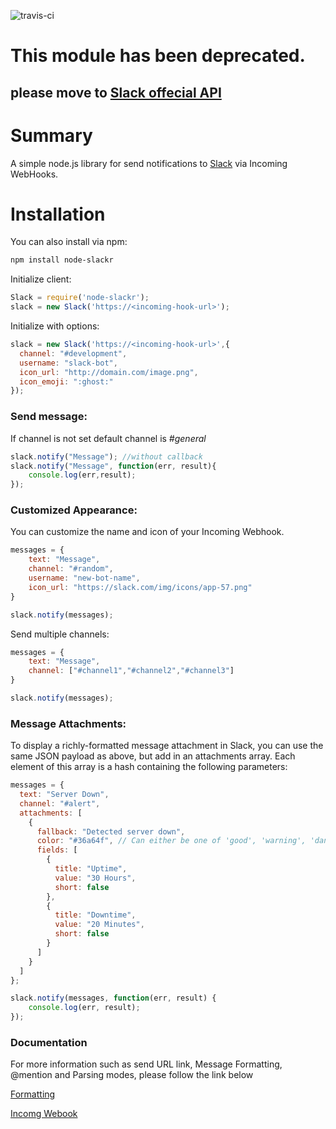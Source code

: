 ![travis-ci](https://travis-ci.org/chenka/node-slackr.svg)

# This module has been deprecated.
## please move to [Slack offecial API](https://github.com/slackapi/node-slack-sdk)

Summary
=======
A simple node.js library for send notifications to [Slack](https://slack.com/) via Incoming WebHooks.


Installation
=======
You can also install via npm:
```sh
npm install node-slackr
```

Initialize client:

```js
Slack = require('node-slackr');
slack = new Slack('https://<incoming-hook-url>');
```

Initialize with options:
```js
slack = new Slack('https://<incoming-hook-url>',{
  channel: "#development",
  username: "slack-bot",
  icon_url: "http://domain.com/image.png",
  icon_emoji: ":ghost:"
});
```

### Send message:

If channel is not set default channel is *#general*
```js
slack.notify("Message"); //without callback
slack.notify("Message", function(err, result){
    console.log(err,result);
});

```

### Customized Appearance:

You can customize the name and icon of your Incoming Webhook.

```js
messages = {
    text: "Message",
    channel: "#random",
    username: "new-bot-name",
    icon_url: "https://slack.com/img/icons/app-57.png"
}

slack.notify(messages);
```

Send multiple channels:
```js
messages = {
    text: "Message",
    channel: ["#channel1","#channel2","#channel3"]
}

slack.notify(messages);
```


### Message Attachments:
To display a richly-formatted message attachment in Slack, you can use the same JSON payload as above, but add in an attachments array. Each element of this array is a hash containing the following parameters:

```js
messages = {
  text: "Server Down",
  channel: "#alert",
  attachments: [
    {
      fallback: "Detected server down",
      color: "#36a64f", // Can either be one of 'good', 'warning', 'danger'
      fields: [
        {
          title: "Uptime",
          value: "30 Hours",
          short: false
        },
        {
          title: "Downtime",
          value: "20 Minutes",
          short: false
        }
      ]
    }
  ]
};

slack.notify(messages, function(err, result) {
    console.log(err, result);
});

```

### Documentation

For more information such as send URL link, Message Formatting, @mention and Parsing modes,  please follow the link below

[Formatting](https://api.slack.com/docs/formatting)

[Incomg Webook](https://my.slack.com/services/new/incoming-webhook)
